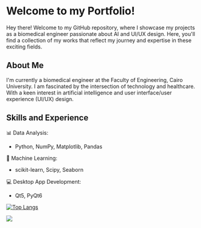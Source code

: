 # Welcome to my Portfolio!

Hey there! Welcome to my GitHub repository, where I showcase my projects as a biomedical engineer passionate about AI and UI/UX design. Here, you'll find a collection of my works that reflect my journey and expertise in these exciting fields.

## About Me

I'm currently a biomedical engineer at the Faculty of Engineering, Cairo University. I am fascinated by the intersection of technology and healthcare. With a keen interest in artificial intelligence and user interface/user experience (UI/UX) design.

## Skills and Experience

📊 Data Analysis: 
* Python, NumPy, Matplotlib, Pandas

🤖 Machine Learning: 
* scikit-learn, Scipy, Seaborn

💻 Desktop App Development: 
* Qt5, PyQt6


[![Top Langs](https://github-readme-stats.vercel.app/api/top-langs/?username=MohamedMandour10&layout=donut)](https://github.com/anuraghazra/github-readme-stats)

![](https://komarev.com/ghpvc/?username=MohamedMandour10&color=green)


